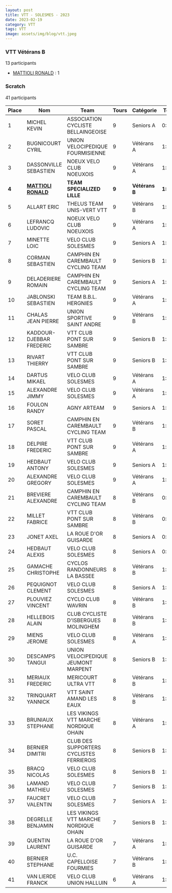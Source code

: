 ```yaml
---
layout: post
title: VTT - SOLESMES - 2023
date: 2023-02-19
category: VTT
tags: VTT
image: assets/img/blog/vtt.jpeg
---
```


### VTT Vétérans B
13 participants
- [MATTIOLI RONALD](https://teamspecializedlille.github.io/works/mattiolironald) : 1

### Scratch
41 participants

| Place | Nom | Team | Tours | Catégorie | Temps |
|---|---|---|---|---|---|
| 1 | MICHEL KEVIN | ASSOCIATION CYCLISTE BELLAINGEOISE | 9 | Seniors A | 0:59:14 | 
| 2 | BUGNICOURT CYRIL | UNION VELOCIPEDIQUE FOURMISIENNE | 9 | Vétérans A | 1:0:53 | 
| 3 | DASSONVILLE SEBASTIEN | NOEUX VELO CLUB NOEUXOIS | 9 | Vétérans A | 1:1:40 | 
| **4** | **[MATTIOLI RONALD](https://teamspecializedlille.github.io/works/mattiolironald)** | **TEAM SPECIALIZED LILLE** | **9** | **Vétérans B** | **1:1:50** | 
| 5 | ALLART ERIC | THELUS TEAM UNIS-VERT VTT | 9 | Vétérans B | 1:1:52 | 
| 6 | LEFRANCQ LUDOVIC | NOEUX VELO CLUB NOEUXOIS | 9 | Vétérans A | 1:2:18 | 
| 7 | MINETTE LOIC | VELO CLUB SOLESMES | 9 | Seniors A | 1:2:39 | 
| 8 | CORMAN SEBASTIEN | CAMPHIN EN CAREMBAULT CYCLING TEAM | 9 | Seniors B | 1:2:56 | 
| 9 | DELADERIERE ROMAIN | CAMPHIN EN CAREMBAULT CYCLING TEAM | 9 | Seniors A | 1:3:24 | 
| 10 | JABLONSKI SEBASTIEN | TEAM B.B.L. HERGNIES | 9 | Vétérans A | 1:3:24 | 
| 11 | CHALAS JEAN PIERRE | UNION SPORTIVE SAINT ANDRE | 9 | Vétérans B | 1:3:26 | 
| 12 | KADDOUR-DJEBBAR FREDERIC | VTT  CLUB PONT SUR SAMBRE | 9 | Seniors B | 1:3:29 | 
| 13 | RIVART THIERRY | VTT  CLUB PONT SUR SAMBRE | 9 | Seniors B | 1:3:39 | 
| 14 | DARTUS MIKAEL | VELO CLUB SOLESMES | 9 | Vétérans A | 1:3:57 | 
| 15 | ALEXANDRE JIMMY | VELO CLUB SOLESMES | 9 | Vétérans A | 1:4:21 | 
| 16 | FOULON RANDY | AGNY ARTEAM | 9 | Seniors A | 1:4:24 | 
| 17 | SORET PASCAL | CAMPHIN EN CAREMBAULT CYCLING TEAM | 9 | Vétérans B | 1:4:36 | 
| 18 | DELPIRE FREDERIC | VTT  CLUB PONT SUR SAMBRE | 9 | Vétérans A | 1:5:13 | 
| 19 | HEDBAUT ANTONY | VELO CLUB SOLESMES | 9 | Seniors A | 1:5:17 | 
| 20 | ALEXANDRE GREGORY | VELO CLUB SOLESMES | 9 | Vétérans A | 1:5:32 | 
| 21 | BREVIERE ALEXANDRE | CAMPHIN EN CAREMBAULT CYCLING TEAM | 8 | Vétérans B | 0:59:22 | 
| 22 | MILLET FABRICE | VTT  CLUB PONT SUR SAMBRE | 8 | Vétérans B | 0:59:24 | 
| 23 | JONET AXEL | LA ROUE D'OR GUISARDE | 8 | Seniors A | 0:59:47 | 
| 24 | HEDBAUT ALEXIS | VELO CLUB SOLESMES | 8 | Seniors A | 0:59:57 | 
| 25 | GAMACHE CHRISTOPHE | CYCLOS RANDONNEURS LA BASSEE | 8 | Vétérans B | 1:0:18 | 
| 26 | PEQUIGNOT CLEMENT | VELO CLUB SOLESMES | 8 | Seniors A | 1:0:47 | 
| 27 | PLOUVIEZ VINCENT | CYCLO CLUB WAVRIN | 8 | Vétérans B | 1:1:5 | 
| 28 | HELLEBOIS ALAIN | CLUB CYCLISTE D'ISBERGUES MOLINGHEM | 8 | Vétérans B | 1:1:20 | 
| 29 | MIENS JEROME | VELO CLUB SOLESMES | 8 | Vétérans A | 1:1:25 | 
| 30 | DESCAMPS TANGUI | UNION VELOCIPEDIQUE JEUMONT MARPENT | 8 | Seniors B | 1:1:28 | 
| 31 | MERIAUX FREDERIC | MERICOURT ULTRA VTT | 8 | Vétérans B | 1:1:41 | 
| 32 | TRINQUART YANNICK | VTT SAINT AMAND LES EAUX | 8 | Vétérans B | 1:2:43 | 
| 33 | BRUNIAUX STEPHANE | LES VIKINGS VTT MARCHE NORDIQUE OHAIN | 8 | Vétérans A | 1:2:44 | 
| 34 | BERNIER DIMITRI | CLUB DES SUPPORTERS CYCLISTES FERRIEROIS | 8 | Seniors B | 1:4:1 | 
| 35 | BRACQ NICOLAS | VELO CLUB SOLESMES | 8 | Seniors B | 1:6:4 | 
| 36 | LAMAND MATHIEU | VELO CLUB SOLESMES | 7 | Seniors B | 1:0:14 | 
| 37 | FAUCRET VALENTIN | VELO CLUB SOLESMES | 7 | Seniors A | 1:2:4 | 
| 38 | DEGRELLE BENJAMIN | LES VIKINGS VTT MARCHE NORDIQUE OHAIN | 7 | Seniors B | 1:3:25 | 
| 39 | QUENTIN LAURENT | LA ROUE D'OR GUISARDE | 7 | Vétérans A | 1:6:6 | 
| 40 | BERNIER STEPHANE | U.C. CAPELLOISE FOURMIES | 7 | Vétérans B | 1:6:8 | 
| 41 | VAN LIERDE FRANCK | VELO CLUB UNION HALLUIN | 6 | Vétérans A | 1:4:23 | 
